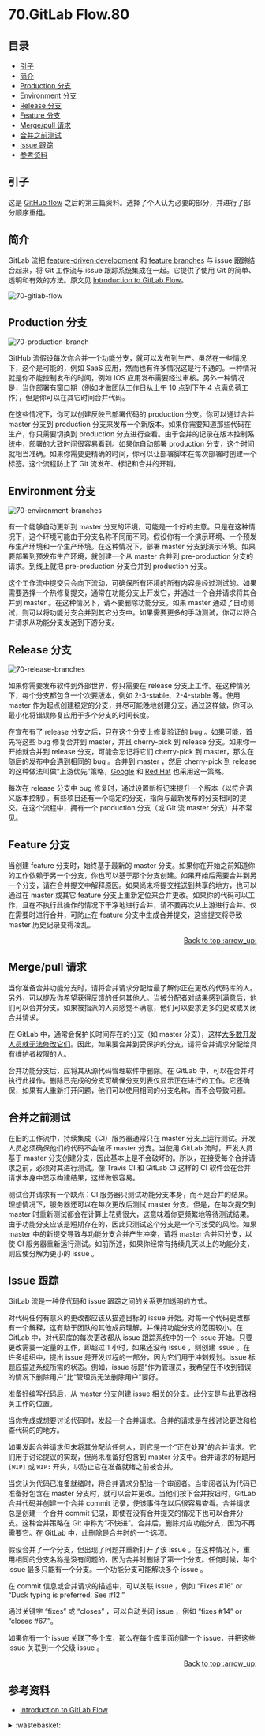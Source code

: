 # 70.GitLab Flow.80
## <a name="index"></a> 目录
- [引子](#start)
- [简介](#intro)
- [Production 分支](#production)
- [Environment 分支](#environment)
- [Release 分支](#release)
- [Feature 分支](#feature)
- [Merge/pull 请求](#open)
- [合并之前测试](#test)
- [Issue 跟踪](#issue)
- [参考资料](#reference)


## <a name="start"></a> 引子
这是 [GitHub flow][url-segment-69] 之后的第三篇资料。选择了个人认为必要的部分，并进行了部分顺序重组。

## <a name="intro"></a> 简介
GitLab 流把 [feature-driven development][url-article-2] 和 [feature branches][url-article-3] 与 issue 跟踪结合起来，将 Git 工作流与 issue 跟踪系统集成在一起。它提供了使用 Git 的简单、透明和有效的方法。原文见 [Introduction to GitLab Flow][url-article-1]。

![70-gitlab-flow][url-local-1]

## <a name="production"></a> Production 分支

![70-production-branch][url-local-2]

GitHub 流假设每次你合并一个功能分支，就可以发布到生产。虽然在一些情况下，这个是可能的，例如 SaaS 应用，然而也有许多情况这是行不通的。一种情况就是你不能控制发布的时间，例如 IOS 应用发布需要经过审核。另外一种情况是，当你部署有窗口期（例如才做团队工作日从上午 10 点到下午 4 点满负荷工作），但是你可以在其它时间合并代码。

在这些情况下，你可以创建反映已部署代码的 production 分支。你可以通过合并 master 分支到 production 分支来发布一个新版本。如果你需要知道那些代码在生产，你只需要切换到 production 分支进行查看。由于合并的记录在版本控制系统中，部署的大致时间很容易看到。如果你自动部署 production 分支，这个时间就相当准确。如果你需要更精确的时间，你可以让部署脚本在每次部署时创建一个标签。这个流程防止了 Git 流发布、标记和合并的开销。

## <a name="environment"></a> Environment 分支

![70-environment-branches][url-local-3]

有一个能够自动更新到 master 分支的环境，可能是一个好的主意。只是在这种情况下，这个环境可能由于分支名称不同而不同。假设你有一个演示环境、一个预发布生产环境和一个生产环境。在这种情况下，部署 master 分支到演示环境。如果要部署到预发布生产环境，就创建一个从 master 合并到 pre-production 分支的请求。到线上就把 pre-production 分支合并到 production 分支。

这个工作流中提交只会向下流动，可确保所有环境的所有内容是经过测试的。如果需要选择一个热修复提交，通常在功能分支上开发它，并通过一个合并请求将其合并到 master 。在这种情况下，请不要删除功能分支。如果 master 通过了自动测试，则可以将功能分支合并到其它分支中。如果需要更多的手动测试，你可以将合并请求从功能分支发送到下游分支。

## <a name="release"></a> Release 分支

![70-release-branches][url-local-4]

如果你需要发布软件到外部世界，你只需要在 release 分支上工作。在这种情况下，每个分支都包含一个次要版本，例如 2-3-stable、2-4-stable 等。使用 master 作为起点创建稳定的分支，并尽可能晚地创建分支。通过这样做，你可以最小化将错误修复应用于多个分支的时间长度。

在宣布有了 release 分支之后，只在这个分支上修复验证的 bug 。如果可能，首先将这些 bug 修复合并到 master，并且 cherry-pick 到 release 分支。如果你一开始就合并到 release 分支，可能会忘记将它们 cherry-pick 到 master，那么在随后的发布中会遇到相同的 bug 。合并到 master ，然后 cherry-pick 到 release 的这种做法叫做“上游优先”策略，[Google][url-article-4] 和 [Red Hat][url-article-5] 也采用这一策略。

每次在 release 分支中 bug 修复时，通过设置新标记来提升一个版本（以符合语义版本控制）。有些项目还有一个稳定的分支，指向与最新发布的分支相同的提交。在这个流程中，拥有一个 production 分支（或 Git 流 master 分支）并不常见。

## <a name="feature"></a> Feature 分支
当创建 feature 分支时，始终基于最新的 master 分支。如果你在开始之前知道你的工作依赖于另一个分支，你也可以基于那个分支创建。如果开始后需要合并到另一个分支，请在合并提交中解释原因。如果尚未将提交推送到共享的地方，也可以通过在 master 或其它 feature 分支上重新定位来合并更改。如果你的代码可以工作，且在不执行此操作的情况下干净地进行合并，请不要再次从上游进行合并。仅在需要时进行合并，可防止在 feature 分支中生成合并提交，这些提交将导致 master 历史记录变得凌乱。

<div align="right"><a href="#index">Back to top :arrow_up:</a></div>

## <a name="open"></a> Merge/pull 请求
当你准备合并功能分支时，请将合并请求分配给最了解你正在更改的代码库的人。另外，可以提及你希望获得反馈的任何其他人。当被分配者对结果感到满意后，他们可以合并分支。如果被指派的人员感觉不满意，他们可以要求更多的更改或关闭合并请求。

在 GitLab 中，通常会保护长时间存在的分支（如 master 分支），这样[大多数开发人员就无法修改它们][url-article-6]。因此，如果要合并到受保护的分支，请将合并请求分配给具有维护者权限的人。

合并功能分支后，应将其从源代码管理软件中删除。在 GitLab 中，可以在合并时执行此操作。删除已完成的分支可确保分支列表仅显示正在进行的工作。它还确保，如果有人重新打开问题，他们可以使用相同的分支名称，而不会导致问题。

## <a name="test"></a> 合并之前测试
在旧的工作流中，持续集成（CI）服务器通常只在 master 分支上运行测试。开发人员必须确保他们的代码不会破坏 master 分支。当使用 GitLab 流时，开发人员基于 master 分支创建分支，因此基本上是不会破坏的。所以，在接受每个合并请求之前，必须对其进行测试。像 Travis CI 和 GitLab CI 这样的 CI 软件会在合并请求本身中显示构建结果，这样做很容易。

测试合并请求有一个缺点：CI 服务器只测试功能分支本身，而不是合并的结果。理想情况下，服务器还可以在每次更改后测试 master 分支。但是，在每次提交到 master 时重新测试都会在计算上花费很大，这意味着你更频繁地等待测试结果。由于功能分支应该是短期存在的，因此只测试这个分支是一个可接受的风险。如果 master 中的新提交导致与功能分支合并产生冲突，请将 master 合并回分支，以使 CI 服务器重新运行测试。如前所述，如果你经常有持续几天以上的功能分支，则应使分解为更小的 issue 。

## <a name="issue"></a> Issue 跟踪
GitLab 流是一种使代码和 issue 跟踪之间的关系更加透明的方式。

对代码任何有意义的更改都应该从描述目标的 issue 开始。对每一个代码更改都有一个解释，这有助于团队的其他成员理解，并保持功能分支的范围较小。在 GitLab 中，对代码库的每次更改都从 issue 跟踪系统中的一个 issue 开始。只要更改需要一定量的工作，即超过 1 小时，如果还没有 issue ，则创建 issue 。在许多组织中，提出 issue 是开发过程的一部分，因为它们用于冲刺规划。issue 标题应描述系统所需的状态。例如，issue 标题“作为管理员，我希望在不收到错误的情况下删除用户”比“管理员无法删除用户”要好。

准备好编写代码后，从 master 分支创建 issue 相关的分支。此分支是与此更改相关工作的位置。

当你完成或想要讨论代码时，发起一个合并请求。合并的请求是在线讨论更改和检查代码的的地方。

如果发起合并请求但未将其分配给任何人，则它是一个“正在处理”的合并请求。它们用于讨论提议的实现，但尚未准备好包含到 master 分支中。合并请求的标题用 `[WIP]` 或 `WIP:` 开头，以防止它在准备就绪之前被合并。

当您认为代码已准备就绪时，将合并请求分配给一个审阅者。当审阅者认为代码已准备好包含在 master 分支时，就可以合并更改。当他们按下合并按钮时，GitLab 合并代码并创建一个合并 commit 记录，使该事件在以后很容易查看。合并请求总是创建一个合并 commit 记录，即使在没有合并提交的情况下也可以合并分支。这种合并策略在 Git 中称为“不快进”。合并后，删除对应功能分支，因为不再需要它。在 GitLab 中，此删除是合并时的一个选项。

假设合并了一个分支，但出现了问题并重新打开了该 issue 。在这种情况下，重用相同的分支名称是没有问题的，因为合并时删除了第一个分支。任何时候，每个 issue 最多只能有一个分支。一个功能分支可能解决多个 issue 。

在 commit 信息或合并请求的描述中，可以关联 issue ，例如 “Fixes #16” or “Duck typing is preferred. See #12.”

通过关键字 “fixes” 或 “closes” ，可以自动关闭 issue ，例如 “fixes #14” or “closes #67.”。

如果你有一个 issue 关联了多个库，那么在每个库里面创建一个 issue，并把这些 issue 关联到一个父级 issue 。


<div align="right"><a href="#index">Back to top :arrow_up:</a></div>


## <a name="reference"></a> 参考资料
- [Introduction to GitLab Flow][url-article-1]


[url-base]:https://xxholic.github.io/segment

[url-segment-69]:https://github.com/XXHolic/segment/issues/79

[url-article-1]:https://docs.gitlab.com/ee/topics/gitlab_flow.html
[url-article-2]:https://en.wikipedia.org/wiki/Feature-driven_development
[url-article-3]:https://martinfowler.com/bliki/FeatureBranch.html
[url-article-4]:https://www.chromium.org/chromium-os/chromiumos-design-docs/upstream-first
[url-article-5]:https://www.redhat.com/en/blog/a-community-for-using-openstack-with-red-hat-rdo
[url-article-6]:https://docs.gitlab.com/ee/user/permissions.html

[url-local-1]:../images/70/gitlab-flow.png
[url-local-2]:../images/70/production-branch.png
[url-local-3]:../images/70/environment-branches.png
[url-local-4]:../images/70/release-branches.png



<details>
<summary>:wastebasket:</summary>

> 如果要付出这种代价才能拯救世界，那最好还是让世界消逝吧。

![70-poster][url-local-poster]

</details>

[url-local-poster]:../images/70/poster.jpg